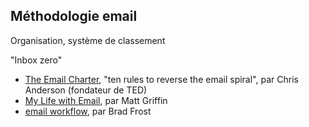## Méthodologie email

Organisation, système de classement

"Inbox zero"

- [The Email Charter](https://www.emailcharter.org/), "ten rules to reverse the email spiral", par Chris Anderson (fondateur de TED)
- [My Life with Email](https://alistapart.com/column/my-life-with-email), par Matt Griffin
- [email workflow](https://bradfrost.com/blog/post/email-workflow/), par Brad Frost